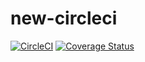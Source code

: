 # new-circleci
[![CircleCI](https://circleci.com/gh/niyongaboaristide17/new-circleci/tree/main.svg?style=svg&circle-token=ee01899ec34bf8d8f52ebe015d712d75b4b2a5ae)](https://circleci.com/gh/niyongaboaristide17/new-circleci/tree/main)
[![Coverage Status](https://coveralls.io/repos/github/niyongaboaristide17/new-circleci/badge.svg?branch=main)](https://coveralls.io/github/niyongaboaristide17/new-circleci?branch=main)